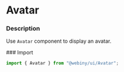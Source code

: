 # Avatar

### Description
Use `Avatar` component to display an avatar.

### Import
```js
import { Avatar } from "@webiny/ui/Avatar";
```